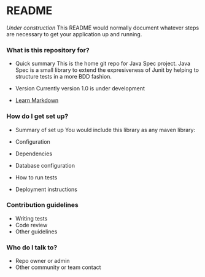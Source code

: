 # README #

*Under construction*
This README would normally document whatever steps are necessary to get your application up and running.

### What is this repository for? ###

* Quick summary
This is the home git repo for Java Spec project.
Java Spec is a small library to extend the expresiveness of Junit by helping to structure tests in a more BDD fashion.

* Version
Currently version 1.0 is under development

* [Learn Markdown](https://bitbucket.org/tutorials/markdowndemo)

### How do I get set up? ###

* Summary of set up
You would include this library as any maven library:

* Configuration
* Dependencies
* Database configuration
* How to run tests
* Deployment instructions

### Contribution guidelines ###

* Writing tests
* Code review
* Other guidelines

### Who do I talk to? ###

* Repo owner or admin
* Other community or team contact